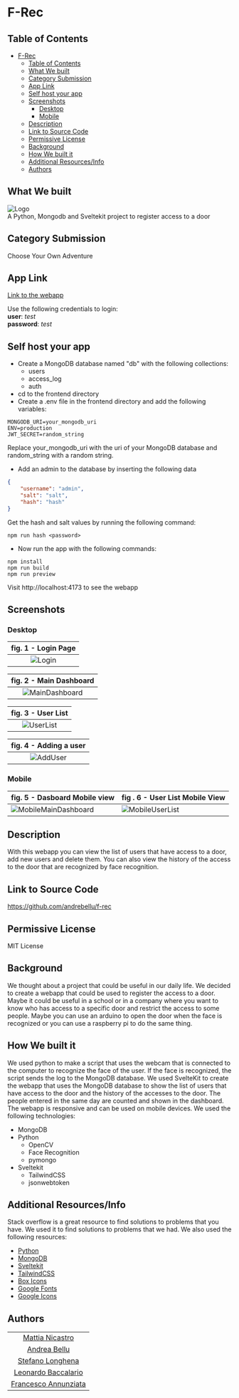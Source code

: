 # F-Rec

## Table of Contents

- [F-Rec](#f-rec)
  - [Table of Contents](#table-of-contents)
  - [What We built](#what-we-built)
  - [Category Submission](#category-submission)
  - [App Link](#app-link)
  - [Self host your app](#self-host-your-app)
  - [Screenshots](#screenshots)
    - [Desktop](#desktop)
    - [Mobile](#mobile)
  - [Description](#description)
  - [Link to Source Code](#link-to-source-code)
  - [Permissive License](#permissive-license)
  - [Background](#background)
  - [How We built it](#how-we-built-it)
  - [Additional Resources/Info](#additional-resourcesinfo)
  - [Authors](#authors)

## What We built

![Logo](https://iili.io/HnzdANI.png)
\
A Python, Mongodb and Sveltekit project to register access to a door

## Category Submission

Choose Your Own Adventure

## App Link

[Link to the webapp](https://f-rec.vercel.app/)

Use the following credentials to login:
\
**user**: _test_
\
**password**: _test_

## Self host your app
- Create a MongoDB database named "db" with the following collections:
  - users
  - access_log
  - auth
- cd to the frontend directory
- Create a .env file in the frontend directory and add the following variables:
```shell
MONGODB_URI=your_mongodb_uri
ENV=production
JWT_SECRET=random_string
```
Replace your_mongodb_uri with the uri of your MongoDB database and random_string with a random string.

- Add an admin to the database by inserting the following data
```json
{
    "username": "admin",
    "salt": "salt",
    "hash": "hash"
}
```
Get the hash and salt values by running the following command:
```shell
npm run hash <password>
```

- Now run the app with the following commands:
```shell
npm install
npm run build
npm run preview
```
Visit http://localhost:4173 to see the webapp

## Screenshots

### Desktop

|fig. 1 - Login Page|
|:--:|
|![Login](https://iili.io/Hnzfvwl.png)|

|fig. 2 - Main Dashboard|
|:--:|
|![MainDashboard](https://i.imgur.com/DW675w4.png)|

|fig. 3 - User List|
|:--:|
|![UserList](https://i.imgur.com/OhJeEOT.png)|

|fig. 4 - Adding a user|
|:--:|
|![AddUser](https://i.imgur.com/60Yl5mK.png)|

### Mobile

fig. 5 - Dasboard Mobile view | fig . 6 - User List Mobile View
--- | ---
![MobileMainDashboard](https://i.imgur.com/3aVcxN1.png) | ![MobileUserList](https://i.imgur.com/1EZaTln.png)

## Description

With this webapp you can view the list of users that have access to a door, add new users and delete them. You can also view the history of the access to the door that are recognized by face recognition.

## Link to Source Code

<https://github.com/andrebellu/f-rec>

## Permissive License

MIT License

## Background

We thought about a project that could be useful in our daily life. We decided to create a webapp that could be used to register the access to a door. Maybe it could be useful in a school or in a company where you want to know who has access to a specific door and restrict the access to some people. Maybe you can use an arduino to open the door when the face is recognized or you can use a raspberry pi to do the same thing.

## How We built it

We used python to make a script that uses the webcam that is connected to the computer to recognize the face of the user. If the face is recognized, the script sends the log to the MongoDB database. We used SvelteKit to create the webapp that uses the MongoDB database to show the list of users that have access to the door and the history of the accesses to the door. The people entered in the same day are counted and shown in the dashboard. The webapp is responsive and can be used on mobile devices. We used the following technologies:

- MongoDB
- Python
  - OpenCV
  - Face Recognition
  - pymongo
- Sveltekit
  - TailwindCSS
  - jsonwebtoken

## Additional Resources/Info

Stack overflow is a great resource to find solutions to problems that you have. We used it to find solutions to problems that we had. We also used the following resources:

- [Python](https://www.python.org/)
- [MongoDB](https://www.mongodb.com/)
- [Sveltekit](https://kit.svelte.dev/)
- [TailwindCSS](https://tailwindcss.com/)
- [Box Icons](https://boxicons.com/)
- [Google Fonts](https://fonts.google.com/)
- [Google Icons](https://fonts.google.com/icons)

## Authors

||
|:--:|
|[Mattia Nicastro](https://github.com/mattianicastro)
|[Andrea Bellu](https://github.com/andrebellu)|
|[Stefano Longhena](https://github.com/StefanoLonghena)|
|[Leonardo Baccalario](https://github.com/LeonardoBaccalario)|
|[Francesco Annunziata](https://github.com/FrancescoAnnunziata)|
